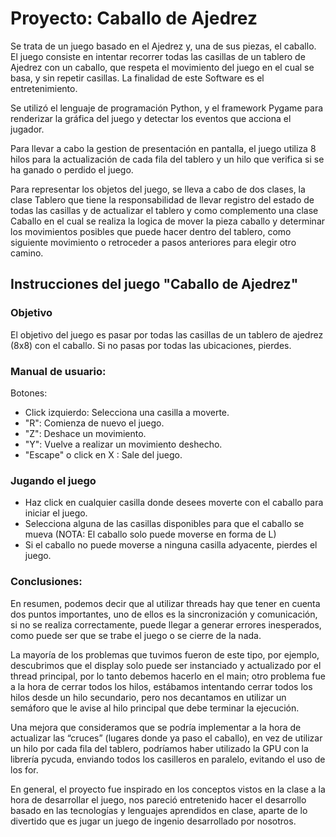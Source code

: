 # Proyecto: Caballo de Ajedrez

Se trata de un juego basado en el Ajedrez y, una de sus piezas, el caballo. El juego consiste en intentar recorrer todas las casillas de un tablero de Ajedrez con un caballo, que respeta el movimiento del juego en el cual se basa, y sin repetir casillas. La finalidad de este Software es el entretenimiento.

Se utilizó el lenguaje de programación Python, y el framework Pygame para renderizar la gráfica del juego y detectar los eventos que acciona el jugador. 

Para llevar a cabo la gestion de presentación en pantalla, el juego utiliza 8 hilos para la actualización de cada fila del tablero y un hilo que verifica si se ha ganado o perdido el juego. 

Para representar los objetos del juego, se lleva a cabo de dos clases, la clase Tablero que tiene la responsabilidad de llevar registro del estado de todas las casillas y de actualizar el tablero y como complemento una clase Caballo en el cual se realiza la logica de mover la pieza caballo y determinar los movimientos posibles que puede hacer dentro del tablero, como siguiente movimiento o retroceder a pasos anteriores para elegir otro camino.

## Instrucciones del juego "Caballo de Ajedrez"

### Objetivo

El objetivo del juego es pasar por todas las casillas de un tablero de ajedrez (8x8) con el caballo. Si no pasas por todas las ubicaciones, pierdes.


### Manual de usuario:
Botones:
+ Click izquierdo: Selecciona una casilla a moverte.
+ "R": Comienza de nuevo el juego.
+ "Z": Deshace un movimiento.
+ "Y": Vuelve a realizar un movimiento deshecho.
+ "Escape" o click en X : Sale del juego.

### Jugando el juego
+ Haz click en cualquier casilla donde desees moverte con el caballo para iniciar el juego.
+ Selecciona alguna de las casillas disponibles para que el caballo se mueva (NOTA: El caballo solo puede moverse en forma de L)
+ Si el caballo no puede moverse a ninguna casilla adyacente, pierdes el juego.

### Conclusiones:
En resumen, podemos decir que al utilizar threads hay que tener en cuenta dos puntos importantes, uno de ellos es la sincronización y comunicación, si no se realiza correctamente, puede llegar a generar errores inesperados, como puede ser que se trabe el juego o se cierre de la nada. 

La mayoría de los problemas que tuvimos fueron de este tipo, por ejemplo, descubrimos que el display solo puede ser instanciado y actualizado por el thread principal, por lo tanto debemos hacerlo en el main; otro problema fue a la hora de cerrar todos los hilos, estábamos intentando cerrar todos los hilos desde un hilo secundario, pero nos decantamos en utilizar un semáforo que le avise al hilo principal que debe terminar la ejecución.

Una mejora que consideramos que se podría implementar a la hora de actualizar las “cruces” (lugares donde ya paso el caballo), en vez de utilizar un hilo por cada fila del tablero, podríamos haber utilizado la GPU con la librería pycuda, enviando todos los casilleros en paralelo, evitando el uso de los for. 

En general, el proyecto fue inspirado en los conceptos vistos en la clase a la hora de desarrollar el juego, nos pareció entretenido hacer el desarrollo basado en las tecnologías y lenguajes aprendidos en clase, aparte de lo divertido que es jugar un juego de ingenio desarrollado por nosotros.



 

